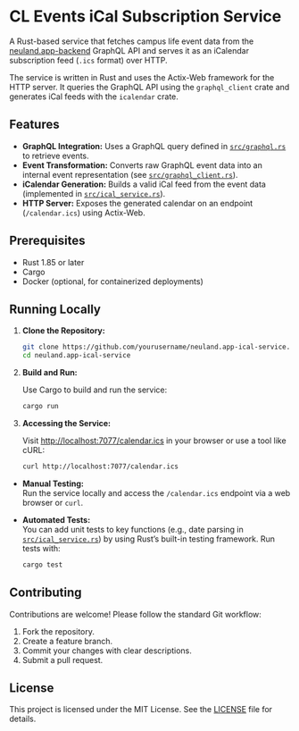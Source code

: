# CL Events iCal Subscription Service

A Rust-based service that fetches campus life event data from the [neuland.app-backend](https://github.com/neuland-ingolstadt/neuland.app-backend) GraphQL API and serves it as an iCalendar subscription feed (`.ics` format) over HTTP.

The service is written in Rust and uses the Actix-Web framework for the HTTP server. It queries the GraphQL API using the `graphql_client` crate and generates iCal feeds with the `icalendar` crate.

## Features

- **GraphQL Integration:** Uses a GraphQL query defined in [`src/graphql.rs`](src/graphql.rs) to retrieve events.
- **Event Transformation:** Converts raw GraphQL event data into an internal event representation (see [`src/graphql_client.rs`](src/graphql_client.rs)).
- **iCalendar Generation:** Builds a valid iCal feed from the event data (implemented in [`src/ical_service.rs`](src/ical_service.rs)).
- **HTTP Server:** Exposes the generated calendar on an endpoint (`/calendar.ics`) using Actix-Web.

## Prerequisites

- Rust 1.85 or later
- Cargo
- Docker (optional, for containerized deployments)

## Running Locally

1. **Clone the Repository:**

   ```sh
   git clone https://github.com/yourusername/neuland.app-ical-service.git
   cd neuland.app-ical-service
   ```

2. **Build and Run:**

   Use Cargo to build and run the service:

   ```sh
   cargo run
   ```

3. **Accessing the Service:**

   Visit [http://localhost:7077/calendar.ics](http://localhost:7077/calendar.ics) in your browser or use a tool like cURL:

   ```sh
   curl http://localhost:7077/calendar.ics
   ```

- **Manual Testing:**  
  Run the service locally and access the `/calendar.ics` endpoint via a web browser or `curl`.

- **Automated Tests:**  
  You can add unit tests to key functions (e.g., date parsing in [`src/ical_service.rs`](src/ical_service.rs)) by using Rust’s built-in testing framework. Run tests with:

  ```sh
  cargo test
  ```

## Contributing

Contributions are welcome! Please follow the standard Git workflow:

1. Fork the repository.
2. Create a feature branch.
3. Commit your changes with clear descriptions.
4. Submit a pull request.

## License

This project is licensed under the MIT License. See the [LICENSE](LICENSE) file for details.
